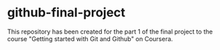 # github-final-project
This repository has been created for the part 1 of the final project to the course "Getting started with Git and Github" on Coursera.

